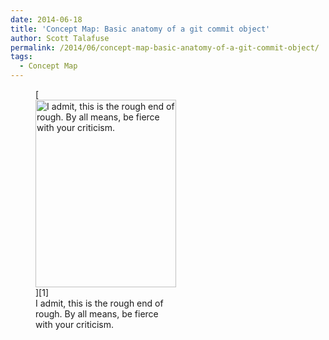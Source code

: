 ```yaml
---
date: 2014-06-18
title: 'Concept Map: Basic anatomy of a git commit object'
author: Scott Talafuse
permalink: /2014/06/concept-map-basic-anatomy-of-a-git-commit-object/
tags:
  - Concept Map
---
```

<figure id="attachment_7843" style="width: 225px;" class="wp-caption alignnone">[<img class="size-medium wp-image-7843" alt="I admit, this is the rough end of rough.  By all means, be fierce with your criticism. " src="http://teaching.software-carpentry.org/wp-content/uploads/2014/06/git-commit-concept-map-e1403127065270-225x300.jpg" width="225" height="300" />][1]<figcaption class="wp-caption-text">I admit, this is the rough end of rough. By all means, be fierce with your criticism.</figcaption></figure>

 [1]: http://teaching.software-carpentry.org/wp-content/uploads/2014/06/git-commit-concept-map-e1403127065270.jpg

